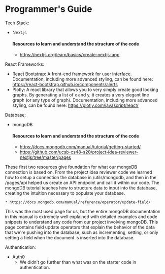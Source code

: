 # Programmer's Guide

Tech Stack:

- Next.js
  #### Resources to learn and understand the structure of the code
  - https://nextjs.org/learn/basics/create-nextjs-app

React Frameworks:

- React Bootstrap: A front-end framework for user interface. Documentation, including more advanced styling, can be found here: https://react-bootstrap.github.io/components/alerts
- Plotly: A react library that allows you to very simply create good looking graphs. By generating a list of x and y, it creates a very elegant line graph (or any type of graph). Documentation, including more advanced styling, can be found here: https://plotly.com/javascript/react/

Database:

- mongoDB
  #### Resources to learn and understand the structure of the code
  - https://docs.mongodb.com/manual/tutorial/getting-started/
  - https://github.com/ucsb-cs48-s20/project-idea-reviewer-nextjs/tree/master/pages

These first two resources give foundation for what our mongoDB connection is based on. From the project idea reviewer code we learned how to setup a connection the database in /utils/mongodb, and then in the /pages/api helped us create an API endpoint and call it within our code. The mongoDB tutorial teaches how to structure data to input into the database, creating the intuition necessary to populate your database.

    * https://docs.mongodb.com/manual/reference/operator/update-field/

This was the most used page for us, but the entire mongoDB documentation in this manual is extremely well explained with detailed examples and code snippets to understand any code from our project involving mongoDB. This page contains field update operators that explain the behavior of the data that we're pushing into the database, such as incrementing, setting, or only setting a field when the document is inserted into the database.

Authentication:

- Auth0
  - We didn't go further than what was on the starter code in authentication.
